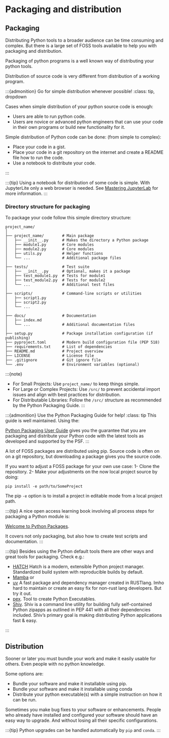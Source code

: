 # Packaging and distribution

## Packaging

Distributing Python tools to a broader audience can be time consuming and complex. But there is a large set of FOSS tools available to help you with packaging and distribution. 


Packaging of python programs is a well known way of distributing your python tools. 


Distribution of source code is very different from distribution of a working program. 

:::{admonition} Go for simple distribution whenever possible!
:class: tip, dropdown

Cases when simple distribution of your python source code is enough:
* Users are able to run python code.
* Users are novice or advanced python engineers that can use your code in their own programs or build new functionality for it.
 

Simple distribution of Python code can be done: (from simple to complex):
* Place your code in a gist.
* Place your code in a git repository on the internet and create a README file how to run the code.
* Use a notebook to distribute your code. 

:::

:::{tip}
Using a notebook for distribution of some code is simple. With JupyterLite only a web browser is needed. See [Mastering JupyterLab](https://nocomplexity.com/documents/jupyterlab/intro.html) for more information.
:::

### Directory structure for packaging

To package your code follow this simple directory structure:
```
project_name/
│
├── project_name/        # Main package
│   ├── __init__.py      # Makes the directory a Python package
│   ├── module1.py       # Core modules
│   ├── module2.py       # Core modules
│   ├── utils.py         # Helper functions
│   └── ...              # Additional package files
│
├── tests/               # Test suite
│   ├── __init__.py      # Optional, makes it a package
│   ├── test_module1.py  # Tests for module1
│   ├── test_module2.py  # Tests for module2
│   └── ...              # Additional test files
│
├── scripts/             # Command-line scripts or utilities
│   ├── script1.py
│   ├── script2.py
│   └── ...
│
├── docs/                # Documentation
│   ├── index.md
│   └── ...              # Additional documentation files
│
├── setup.py             # Package installation configuration (if publishing)
├── pyproject.toml       # Modern build configuration file (PEP 518)
├── requirements.txt     # List of dependencies
├── README.md            # Project overview
├── LICENSE              # License file
├── .gitignore           # Git ignore file
└── .env                 # Environment variables (optional)
```

:::{note}
* For Small Projects: Use `project_name/` to keep things simple.
* For Large or Complex Projects: Use `/src/` to prevent accidental import issues and align with best practices for distribution.
* For Distributable Libraries: Follow the `/src/` structure as recommended by the Python Packaging Guide.
:::


:::{admonition} Use the Python Packaging Guide for help!
:class: tip
This guide is well maintained. Using the:

[Python Packaging User Guide](https://packaging.python.org/en/latest/)
gives you the guarantee that you are packaging and distribute your Python code with the latest tools as developed and supported by the PSF.
:::


A lot of FOSS packages are distributed using pip. Source code is often on on a git repository, but downloading a package gives you the source code.

If you want to adjust a FOSS package for your own use case:
1- Clone the repository.
2- Make your adjustments on the now local project source by doing: 
```
pip install -e path/to/SomeProject
```

The pip `-e` option is to install a project in editable mode from a local project path.


:::{tip}
A nice open access learning book involving all process steps for packaging a Python module is:

[Welcome to Python Packages](https://py-pkgs.org/welcome).

It covers not only packaging, but also how to create test scripts and documentation.
:::


:::{tip}
Besides using the Python default tools there are other ways and great tools for packaging. Check e.g.:
* [HATCH](https://hatch.pypa.io/latest/) Hatch is a modern, extensible Python project manager. Standardized build system with reproducible builds by default.
*  [Mamba](https://mamba.readthedocs.io/en/latest/) or
* [uv](https://docs.astral.sh/uv/) A fast package and dependency manager created in RUSTlang. Imho hard to maintain or create an easy fix for non-rust lang developers. But try it out.
* [pex](https://docs.pex-tool.org/index.html). Tool to create Python Executables.
* [Shiv](https://shiv.readthedocs.io/en/latest/). Shiv is a command line utility for building fully self-contained Python zipapps as outlined in PEP 441 with all their dependencies included. Shiv’s primary goal is making distributing Python applications fast & easy.

:::

## Distribution

Sooner or later you must bundle your work and make it easily usable  for others. Even people with no python knowledge.

Some options are:
* Bundle your software and make it installable using pip.
* Bundle your software and make it installable using conda
* Distribute your python executable(s) with a simple instruction on how it can be run.

Sometimes you make bug fixes to your software or enhancements. People who already have installed and configured your software should have an easy way to upgrade. And without losing all their specific configurations.

:::{tip}
Python upgrades can be handled automatically by `pip` and `conda`.
:::


